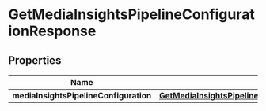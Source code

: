 

# GetMediaInsightsPipelineConfigurationResponse


## Properties

| Name | Type | Description | Notes |
|------------ | ------------- | ------------- | -------------|
|**mediaInsightsPipelineConfiguration** | [**GetMediaInsightsPipelineConfigurationResponseMediaInsightsPipelineConfiguration**](GetMediaInsightsPipelineConfigurationResponseMediaInsightsPipelineConfiguration.md) |  |  [optional] |



